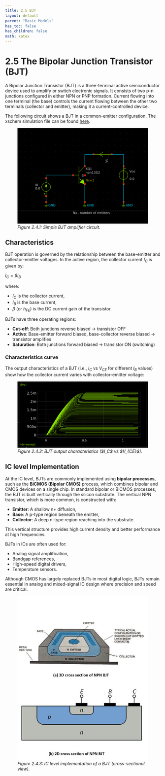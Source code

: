 ```yaml
---
title: 2.5 BJT
layout: default
parent: "Basic Models"
has_toc: false
has_children: false
math: katex
---
```


# 2.5 The Bipolar Junction Transistor (BJT)

A Bipolar Junction Transistor (BJT) is a three-terminal active semiconductor device used to amplify or switch electronic signals. It consists of two p-n junctions configured in either NPN or PNP formation. Current flowing into one terminal (the base) controls the current flowing between the other two terminals (collector and emitter), making it a current-controlled device.

The following circuit shows a BJT in a common-emitter configuration. The xschem simulation file can be found [here](./simulation_files/xschem/04_BJT_DC_sweep.sch).
<figure>
  <img src="./images/sch_bjt.png" alt="BJT common-emitter circuit" width="500">
  <figcaption><em>Figure 2.4.1: Simple BJT amplifier circuit.</em></figcaption>
</figure>

## Characteristics
BJT operation is governed by the relationship between the base-emitter and collector-emitter voltages. In the active region, the collector current $I_C$ is given by:

$I_C = \beta I_B$

where:

- $I_C$ is the collector current,
- $I_B$ is the base current,
- $\beta$ (or $h_{FE}$) is the DC current gain of the transistor.

BJTs have three operating regions:

- **Cut-off**: Both junctions reverse biased → transistor OFF  
- **Active**: Base-emitter forward biased, base-collector reverse biased → transistor amplifies  
- **Saturation**: Both junctions forward biased → transistor ON (switching)

### Characteristics curve
The output characteristics of a BJT (i.e., $I_C$ vs $V_{CE}$ for different $I_B$ values) show how the collector current varies with collector-emitter voltage:
<figure>
  <img src="./images/plot_IV_BJT.png" alt="BJT Output Characteristics" width="500">
  <figcaption><em>Figure 2.4.2: BJT output characteristics ($I_C$ vs $V_{CE}$).</em></figcaption>
</figure>

## IC level Implementation
At the IC level, BJTs are commonly implemented using **bipolar processes**, such as the **BiCMOS (Bipolar CMOS)** process, which combines bipolar and CMOS devices on a single chip. In standard bipolar or BiCMOS processes, the BJT is built vertically through the silicon substrate. The vertical NPN transistor, which is more common, is constructed with:

- **Emitter**: A shallow n+ diffusion,
- **Base**: A p-type region beneath the emitter,
- **Collector**: A deep n-type region reaching into the substrate.

This vertical structure provides high current density and better performance at high frequencies.

BJTs in ICs are often used for:

- Analog signal amplification,
- Bandgap references,
- High-speed digital drivers,
- Temperature sensors.

Although CMOS has largely replaced BJTs in most digital logic, BJTs remain essential in analog and mixed-signal IC design where precision and speed are critical.

<figure>
  <img src="./images/BJT_Cross_Section.jpg" alt="BJT IC implementation" width="500">
  <figcaption><em>Figure 2.4.3: IC level implementation of a BJT (cross-sectional view).</em></figcaption>
</figure>
